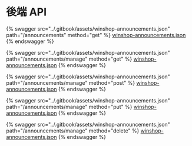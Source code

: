 # 後端 API

{% swagger src="../.gitbook/assets/winshop-announcements.json" path="/announcements" method="get" %}
[winshop-announcements.json](../.gitbook/assets/winshop-announcements.json)
{% endswagger %}

{% swagger src="../.gitbook/assets/winshop-announcements.json" path="/announcements/manage" method="get" %}
[winshop-announcements.json](../.gitbook/assets/winshop-announcements.json)
{% endswagger %}

{% swagger src="../.gitbook/assets/winshop-announcements.json" path="/announcements/manage" method="post" %}
[winshop-announcements.json](../.gitbook/assets/winshop-announcements.json)
{% endswagger %}

{% swagger src="../.gitbook/assets/winshop-announcements.json" path="/announcements/manage" method="put" %}
[winshop-announcements.json](../.gitbook/assets/winshop-announcements.json)
{% endswagger %}

{% swagger src="../.gitbook/assets/winshop-announcements.json" path="/announcements/manage" method="delete" %}
[winshop-announcements.json](../.gitbook/assets/winshop-announcements.json)
{% endswagger %}

